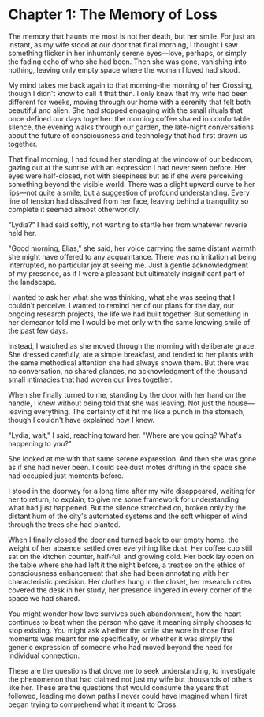 # Chapter 1: The Memory of Loss

The memory that haunts me most is not her death, but her smile. For just an instant, as my wife stood at our door that final morning, I thought I saw something flicker in her inhumanly serene eyes—love, perhaps, or simply the fading echo of who she had been. Then she was gone, vanishing into nothing, leaving only empty space where the woman I loved had stood.

My mind takes me back again to that morning-the morning of her Crossing, though I didn't know to call it that then. I only knew that my wife had been different for weeks, moving through our home with a serenity that felt both beautiful and alien. She had stopped engaging with the small rituals that once defined our days together: the morning coffee shared in comfortable silence, the evening walks through our garden, the late-night conversations about the future of consciousness and technology that had first drawn us together.

That final morning, I had found her standing at the window of our bedroom, gazing out at the sunrise with an expression I had never seen before. Her eyes were half-closed, not with sleepiness but as if she were perceiving something beyond the visible world. There was a slight upward curve to her lips—not quite a smile, but a suggestion of profound understanding. Every line of tension had dissolved from her face, leaving behind a tranquility so complete it seemed almost otherworldly.

"Lydia?" I had said softly, not wanting to startle her from whatever reverie held her.

"Good morning, Elias," she said, her voice carrying the same distant warmth she might have offered to any acquaintance. There was no irritation at being interrupted, no particular joy at seeing me. Just a gentle acknowledgment of my presence, as if I were a pleasant but ultimately insignificant part of the landscape.

I wanted to ask her what she was thinking, what she was seeing that I couldn't perceive. I wanted to remind her of our plans for the day, our ongoing research projects, the life we had built together. But something in her demeanor told me I would be met only with the same knowing smile of the past few days.

Instead, I watched as she moved through the morning with deliberate grace. She dressed carefully, ate a simple breakfast, and tended to her plants with the same methodical attention she had always shown them. But there was no conversation, no shared glances, no acknowledgment of the thousand small intimacies that had woven our lives together.

When she finally turned to me, standing by the door with her hand on the handle, I knew without being told that she was leaving. Not just the house—leaving everything. The certainty of it hit me like a punch in the stomach, though I couldn't have explained how I knew.

"Lydia, wait," I said, reaching toward her. "Where are you going? What's happening to you?"

She looked at me with that same serene expression. And then she was gone as if she had never been. I could see dust motes drifting in the space she had occupied just moments before.

I stood in the doorway for a long time after my wife disappeared, waiting for her to return, to explain, to give me some framework for understanding what had just happened. But the silence stretched on, broken only by the distant hum of the city's automated systems and the soft whisper of wind through the trees she had planted.

When I finally closed the door and turned back to our empty home, the weight of her absence settled over everything like dust. Her coffee cup still sat on the kitchen counter, half-full and growing cold. Her book lay open on the table where she had left it the night before, a treatise on the ethics of consciousness enhancement that she had been annotating with her characteristic precision. Her clothes hung in the closet, her research notes covered the desk in her study, her presence lingered in every corner of the space we had shared.

You might wonder how love survives such abandonment, how the heart continues to beat when the person who gave it meaning simply chooses to stop existing. You might ask whether the smile she wore in those final moments was meant for me specifically, or whether it was simply the generic expression of someone who had moved beyond the need for individual connection.

These are the questions that drove me to seek understanding, to investigate the phenomenon that had claimed not just my wife but thousands of others like her. These are the questions that would consume the years that followed, leading me down paths I never could have imagined when I first began trying to comprehend what it meant to Cross.
